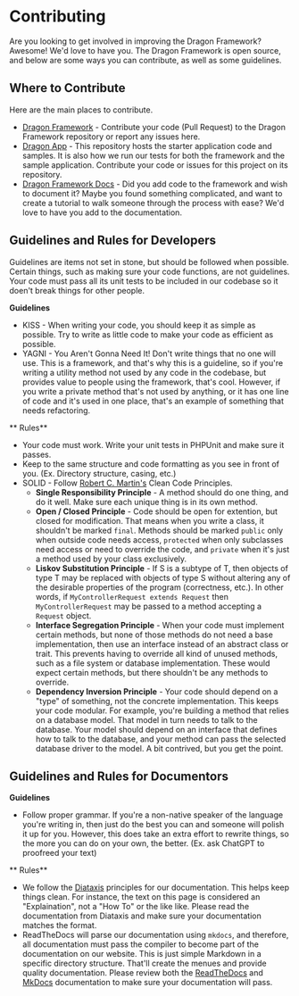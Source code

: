 # Contributing

Are you looking to get involved in improving the Dragon Framework? Awesome! We'd love to have you. The Dragon Framework is open source, and below are some ways you can contribute, as well as some guidelines.

## Where to Contribute

Here are the main places to contribute.

  - [Dragon Framework](https://github.com/red-scale-dragon/framework) - Contribute your code (Pull Request) to the Dragon Framework repository or report any issues here.
  - [Dragon App](https://github.com/red-scale-dragon/app) - This repository hosts the starter application code and samples. It is also how we run our tests for both the framework and the sample application. Contribute your code or issues for this project on its repository.
  - [Dragon Framework Docs](https://github.com/red-scale-dragon/docs) - Did you add code to the framework and wish to document it? Maybe you found something complicated, and want to create a tutorial to walk someone through the process with ease? We'd love to have you add to the documentation.

## Guidelines and Rules for Developers

Guidelines are items not set in stone, but should be followed when possible. Certain things, such as making sure your code functions, are not guidelines. Your code must pass all its unit tests to be included in our codebase so it doen't break things for other people.

**Guidelines**
  - KISS - When writing your code, you should keep it as simple as possible. Try to write as little code to make your code as efficient as possible.
  - YAGNI - You Aren't Gonna Need It! Don't write things that no one will use. This is a framework, and that's why this is a guideline, so if you're writing a utility method not used by any code in the codebase, but provides value to people using the framework, that's cool. However, if you write a private method that's not used by anything, or it has one line of code and it's used in one place, that's an example of something that needs refactoring.

** Rules**
  - Your code must work. Write your unit tests in PHPUnit and make sure it passes.
  - Keep to the same structure and code formatting as you see in front of you. (Ex. Directory structure, casing, etc.)
  - SOLID - Follow [Robert C. Martin's](https://en.wikipedia.org/wiki/Robert_C._Martin) Clean Code Principles.
    - **Single Responsibility Principle** - A method should do one thing, and do it well. Make sure each unique thing is in its own method.
    - **Open / Closed Principle** - Code should be open for extention, but closed for modification. That means when you write a class, it shouldn't be marked `final`. Methods should be marked `public` only when outside code needs access, `protected` when only subclasses need access or need to override the code, and `private` when it's just a method used by your class exclusively.
    - **Liskov Substitution Principle** - If S is a subtype of T, then objects of type T may be replaced with objects of type S without altering any of the desirable properties of the program (correctness, etc.). In other words, if `MyControllerRequest extends Request` then `MyControllerRequest` may be passed to a method accepting a `Request` object.
    - **Interface Segregation Principle** - When your code must implement certain methods, but none of those methods do not need a base implementation, then use an interface instead of an abstract class or trait. This prevents having to override all kind of unused methods, such as a file system or database implementation. These would expect certain methods, but there shouldn't be any methods to override.
    - **Dependency Inversion Principle** - Your code should depend on a "type" of something, not the concrete implementation. This keeps your code modular. For example, you're building a method that relies on a database model. That model in turn needs to talk to the database. Your model should depend on an interface that defines how to talk to the database, and your method can pass the selected database driver to the model. A bit contrived, but you get the point.

## Guidelines and Rules for Documentors

**Guidelines**
  - Follow proper grammar. If you're a non-native speaker of the language you're writing in, then just do the best you can and someone will polish it up for you. However, this does take an extra effort to rewrite things, so the more you can do on your own, the better. (Ex. ask ChatGPT to proofreed your text)

** Rules**
  - We follow the [Diataxis](https://diataxis.fr/) principles for our documentation. This helps keep things clean. For instance, the text on this page is considered an "Explaination", not a "How To" or the like like. Please read the documentation from Diataxis and make sure your documentation matches the format.
  - ReadTheDocs will parse our documentation using `mkdocs`, and therefore, all documentation must pass the compiler to become part of the documentation on our website. This is just simple Markdown in a specific directory structure. That'll create the menues and provide quality documentation. Please review both the [ReadTheDocs](https://docs.readthedocs.io/) and [MkDocs](https://www.mkdocs.org/) documentation to make sure your documentation will pass.
